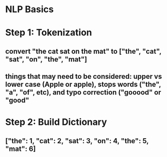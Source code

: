 # NLP Basics

# Step 1: Tokenization
## convert "the cat sat on the mat" to ["the", "cat", "sat", "on", "the", "mat"]
## things that may need to be considered: upper vs lower case (Apple or apple), stops words ("the", "a", "of", etc), and typo correction ("gooood" or "good"

# Step 2: Build Dictionary
## ["the": 1, "cat": 2, "sat": 3, "on": 4, "the": 5, "mat": 6]
